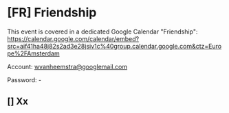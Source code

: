 # [FR] Friendship

This event is covered in a dedicated Google Calendar "Friendship": https://calendar.google.com/calendar/embed?src=aif41ha48j82s2ad3e28jsiv1c%40group.calendar.google.com&ctz=Europe%2FAmsterdam

Account: wvanheemstra@googlemail.com

Password: -

## [] Xx
